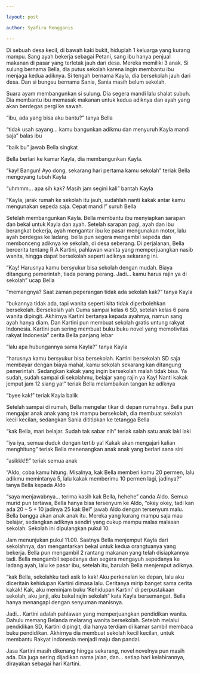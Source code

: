 ```yaml
---

layout: post

author: Syafira Rengganis

---
```




Di sebuah desa kecil, di bawah kaki bukit, hiduplah 1 keluarga yang kurang mampu. Sang ayah bekerja sebagai Petani, sang ibu hanya penjual makanan di pasar yang terletak jauh dari desa. Mereka memiliki 3 anak. Si sulung bernama Bella, dia putus sekolah karena ingin membantu ibu menjaga kedua adiknya. Si tengah bernama Kayla, dia bersekolah jauh dari desa. Dan si bungsu bernama Sania, Sania masih belum sekolah.



Suara ayam membangunkan si sulung. Dia segera mandi lalu shalat subuh. Dia membantu ibu memasak makanan untuk kedua adiknya dan ayah yang akan berdegas pergi ke sawah.



“ibu, ada yang bisa aku bantu?” tanya Bella

“tidak usah sayang… kamu bangunkan adikmu dan menyuruh Kayla mandi saja” balas ibu

“baik bu” jawab Bella singkat





 

Bella berlari ke kamar Kayla, dia membangunkan Kayla.

“kay! Bangun! Ayo dong, sekarang hari pertama kamu sekolah” teriak Bella mengoyang tubuh Kayla

“uhmmm… apa sih kak? Masih jam segini kali” bantah Kayla

“Kayla, jarak rumah ke sekolah itu jauh, sudahlah nanti kakak antar kamu mengunakan sepeda saja. Cepat mandi!” suruh Bella



Setelah membangunkan Kayla. Bella membantu ibu menyiapkan sarapan dan bekal untuk Kayla dan ayah. Setelah sarapan pagi, ayah dan ibu berangkat bekerja, ayah mengantar ibu ke pasar mengunakan motor, lalu ayah berdegas ke ladang. bella pun segera mengambil sepeda dan membonceng adiknya ke sekolah, di desa seberang. Di perjalanan, Bella bercerita tentang R.A Kartini, pahlawan wanita yang memperjuangkan nasib wanita, hingga dapat bersekolah seperti adiknya sekarang ini.



“Kay! Harusnya kamu bersyukur bisa sekolah dengan mudah. Biaya ditangung pemerintah, tiada perang perang. Jadi… kamu harus rajin ya di sekolah” ucap Bella

“memangnya? Saat zaman peperangan tidak ada sekolah kak?” tanya Kayla

“bukannya tidak ada, tapi wanita seperti kita tidak diperbolehkan bersekolah. Bersekolah yah Cuma sampai kelas 6 SD, setelah kelas 6 para wanita dipingit. Akhirnya Kartini bertanya kepada ayahnya, namun sang ayah hanya diam. Dan Kartini pun membuat sekolah gratis untung rakyat Indonesia. Kartini pun sering membuat buku buku novel yang memotivitas rakyat Indonesia” cerita Bella panjang lebar



“lalu apa hubungannya sama Kayla?” tanya Kayla

“harusnya kamu bersyukur bisa bersekolah. Kartini bersekolah SD saja membayar dengan biaya mahal, kamu sekolah sekarang kan ditangung pemerintah. Sedangkan kakak yang ingin bersekolah malah tidak bisa. Ya sudah, sudah sampai di sekolahmu, belajar yang rajin ya Kay! Nanti kakak jemput jam 12 siang ya!” teriak Bella melambaikan tangan ke adiknya

“byee kak!” teriak Kayla balik



Setelah sampai di rumah, Bella mengelar tikar di depan rumahnya. Bella pun mengajar anak anak yang tak mampu bersekolah, dia membuat sekolah kecil kecilan, sedangkan Sania dititipkan ke tetangga Bella



“kak Bella, mari belajar. Sudah tak sabar nih” teriak salah satu anak laki laki

“iya iya, semua duduk dengan tertib ya! Kakak akan mengajari kalian menghitung” teriak Bella menenangkan anak anak yang berlari sana sini

“asikkk!!!” teriak semua anak



“Aldo, coba kamu hitung. Misalnya, kak Bella memberi kamu 20 permen, lalu adikmu memintanya 5, lalu kakak memberimu 10 permen lagi, jadinya?” tanya Bella kepada Aldo

“saya menjawabnya… terima kasih kak Bella, hehehe” canda Aldo. Semua murid pun tertawa, Bella hanya bisa tersenyum ke Aldo, “okey okey, tadi kan ada 20 – 5 + 10 jadinya 25 kak Bel” jawab Aldo dengan tersenyum malu. Bella bangga akan anak anak itu. Mereka yang kurang mampu saja mau belajar, sedangkan adiknya sendiri yang cukup mampu malas malasan sekolah. Sekolah ini dipulangkan pukul 10.



Jam menunjukan pukul 11.00. Saatnya Bella menjemput Kayla dari sekolahnya, dan mengantarkan bekal untuk kedua orangtuanya yang bekerja. Bella pun mengambil 2 rantang makanan yang telah disiapkannya tadi. Bella mengambil sepedanya dan segera mengayuh sepedanya ke ladang ayah, lalu ke pasar ibu, setelah itu, barulah Bella menjemput adiknya.



“kak Bella, sekolahku tadi asik lo kak! Aku perkenalan ke depan, lalu aku diceritain kehidupan Kartini dimasa lalu. Ceritanya mirip banget sama cerita kakak! Kak, aku meminjam buku ‘Kehidupan Kartini’ di perpustakaan sekolah, aku janji, aku bakal rajin sekolah” kata Kayla bersemangat. Bella hanya menangapi dengan senyuman manisnya.



Jadi… Kartini adalah pahlawan yang memperjuangkan pendidikan wanita. Dahulu memang Belanda melarang wanita bersekolah. Setelah melalui pendidikan SD, Kartini dipingit, dia hanya terdiam di kamar sambil membaca buku pendidikan. Akhirnya dia membuat sekolah kecil kecilan, untuk membantu Rakyat indonesia menjadi maju dan pandai.

Jasa Kartini masih dikenang hingga sekarang, novel novelnya pun masih ada. Dia juga sering dijadikan nama jalan, dan… setiap hari kelahirannya, dirayakan sebagai hari Kartini.
